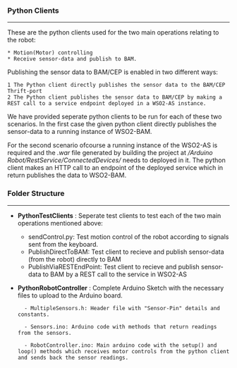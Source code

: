 ### Python Clients
-----------------

These are the python clients used for the two main operations relating to the robot: 

	* Motion(Motor) controlling
    * Receive sensor-data and publish to BAM.

Publishing the sensor data to BAM/CEP is enabled in two different ways:

	1 The Python client directly publishes the sensor data to the BAM/CEP Thrift-port
    2 The Python client publishes the sensor data to BAM/CEP by making a REST call to a service endpoint deployed in a WSO2-AS instance.

We have provided seperate python clients to be run for each of these two scenarios. In the first case the given python client directly publishes the sensor-data to a running instance of WSO2-BAM.

For the second scenario ofcourse a running instance of the WSO2-AS is required and the *.war* file generated by building the project at */Arduino Robot/RestService/ConnectedDevices/* needs to deployed in it. The python client makes an HTTP call to an endpoint of the deployed service which in return publishes the data to WSO2-BAM.


### Folder Structure
-----------------
* **PythonTestClients** : Seperate test clients to test each of the two main operations mentioned above:
	- sendControl.py: Test motion control of the robot according to signals sent from the keyboard.
	- PublishDirectToBAM: Test client to recieve and publish sensor-data (from the robot) directly to BAM
    - PublishViaRESTEndPoint: Test client to recieve and publish sensor-data to BAM by a REST call to the service in WSO2-AS
    
* **PythonRobotController** : Complete Arduino Sketch with the necessary files to upload to the Arduino board.

		- MultipleSensors.h: Header file with "Sensor-Pin" details and constants.
        
        - Sensors.ino: Arduino code with methods that return readings from the sensors.
        
        - RobotController.ino: Main arduino code with the setup() and loop() methods which receives motor controls from the python client and sends back the sensor readings.
        


